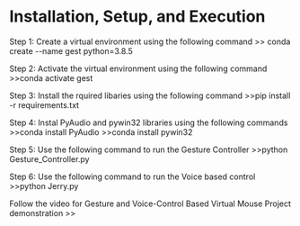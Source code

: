 # Installation, Setup, and Execution
Step 1: Create a virtual environment using the following command
	>> conda create --name gest python=3.8.5
	
Step 2: Activate the virtual environment using the following command
	>>conda activate gest
	
Step 3: Install the rquired libaries  using the following command 
	>>pip install -r requirements.txt
	
Step 4: Instal PyAudio and pywin32 libraries using the following commands
	>>conda install PyAudio
	>>conda install pywin32

Step 5: Use the following command to run the Gesture Controller
	>>python Gesture_Controller.py
	
Step 6: Use the following command to run the Voice based control
	>>python Jerry.py
	
Follow the video for Gesture and Voice-Control Based Virtual Mouse Project demonstration
	>> 
	
	
  

